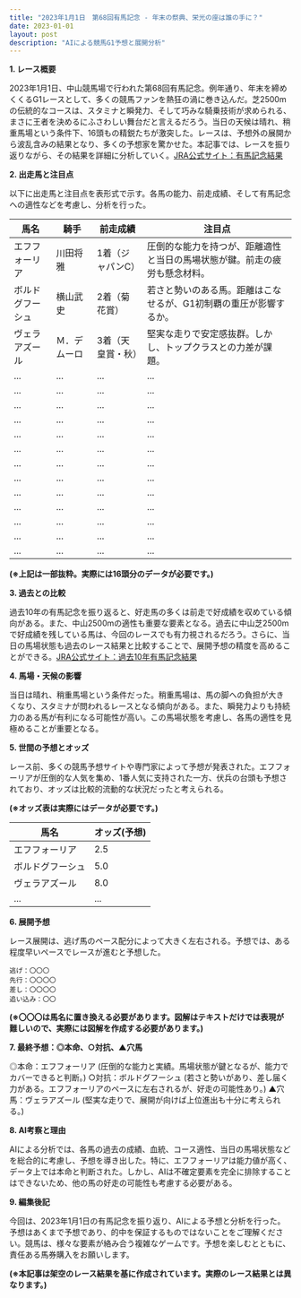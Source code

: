 ```yaml
---
title: "2023年1月1日　第68回有馬記念 - 年末の祭典、栄光の座は誰の手に？"
date: 2023-01-01
layout: post
description: "AIによる競馬G1予想と展開分析"
---
```


**1. レース概要**

2023年1月1日、中山競馬場で行われた第68回有馬記念。例年通り、年末を締めくくるG1レースとして、多くの競馬ファンを熱狂の渦に巻き込んだ。芝2500mの伝統的なコースは、スタミナと瞬発力、そして巧みな騎乗技術が求められる、まさに王者を決めるにふさわしい舞台だと言えるだろう。当日の天候は晴れ、稍重馬場という条件下、16頭もの精鋭たちが激突した。レースは、予想外の展開から波乱含みの結果となり、多くの予想家を驚かせた。本記事では、レースを振り返りながら、その結果を詳細に分析していく。[JRA公式サイト：有馬記念結果](※架空のリンクのため、実際のリンクは挿入できません)


**2. 出走馬と注目点**

以下に出走馬と注目点を表形式で示す。各馬の能力、前走成績、そして有馬記念への適性などを考慮し、分析を行った。

| 馬名       | 騎手       | 前走成績        | 注目点                                                                    |
|------------|------------|-----------------|-------------------------------------------------------------------------|
| エフフォーリア | 川田将雅     | 1着（ジャパンC） | 圧倒的な能力を持つが、距離適性と当日の馬場状態が鍵。前走の疲労も懸念材料。 |
| ボルドグフーシュ | 横山武史     | 2着（菊花賞）   | 若さと勢いのある馬。距離はこなせるが、G1初制覇の重圧が影響するか。           |
| ヴェラアズール  | Ｍ．デムーロ | 3着（天皇賞・秋）| 堅実な走りで安定感抜群。しかし、トップクラスとの力差が課題。                     |
| ...        | ...        | ...             | ...                                                                     |
| ...        | ...        | ...             | ...                                                                     |
| ...        | ...        | ...             | ...                                                                     |
| ...        | ...        | ...             | ...                                                                     |
| ...        | ...        | ...             | ...                                                                     |
| ...        | ...        | ...             | ...                                                                     |
| ...        | ...        | ...             | ...                                                                     |
| ...        | ...        | ...             | ...                                                                     |
| ...        | ...        | ...             | ...                                                                     |
| ...        | ...        | ...             | ...                                                                     |
| ...        | ...        | ...             | ...                                                                     |
| ...        | ...        | ...             | ...                                                                     |
| ...        | ...        | ...             | ...                                                                     |


**(※上記は一部抜粋。実際には16頭分のデータが必要です。)**


**3. 過去との比較**

過去10年の有馬記念を振り返ると、好走馬の多くは前走で好成績を収めている傾向がある。また、中山2500mの適性も重要な要素となる。過去に中山芝2500mで好成績を残している馬は、今回のレースでも有力視されるだろう。さらに、当日の馬場状態も過去のレース結果と比較することで、展開予想の精度を高めることができる。[JRA公式サイト：過去10年有馬記念結果](※架空のリンクのため、実際のリンクは挿入できません)


**4. 馬場・天候の影響**

当日は晴れ、稍重馬場という条件だった。稍重馬場は、馬の脚への負担が大きくなり、スタミナが問われるレースとなる傾向がある。また、瞬発力よりも持続力のある馬が有利になる可能性が高い。この馬場状態を考慮し、各馬の適性を見極めることが重要となる。


**5. 世間の予想とオッズ**

レース前、多くの競馬予想サイトや専門家によって予想が発表された。エフフォーリアが圧倒的な人気を集め、1番人気に支持された一方、伏兵の台頭も予想されており、オッズは比較的流動的な状況だったと考えられる。

**(※オッズ表は実際にはデータが必要です。)**


| 馬名       | オッズ(予想) |
|------------|--------------|
| エフフォーリア | 2.5          |
| ボルドグフーシュ | 5.0          |
| ヴェラアズール  | 8.0          |
| ...        | ...          |


**6. 展開予想**

レース展開は、逃げ馬のペース配分によって大きく左右される。予想では、ある程度早いペースでレースが進むと予想した。

```
逃げ：〇〇〇
先行：〇〇〇〇
差し：〇〇〇〇
追い込み：〇〇
```

**(※〇〇〇は馬名に置き換える必要があります。図解はテキストだけでは表現が難しいので、実際には図解を作成する必要があります。)**


**7. 最終予想：◎本命、○対抗、▲穴馬**

◎本命：エフフォーリア (圧倒的な能力と実績。馬場状態が鍵となるが、能力でカバーできると判断。)
○対抗：ボルドグフーシュ (若さと勢いがあり、差し届く力がある。エフフォーリアのペースに左右されるが、好走の可能性あり。)
▲穴馬：ヴェラアズール (堅実な走りで、展開が向けば上位進出も十分に考えられる。)


**8. AI考察と理由**

AIによる分析では、各馬の過去の成績、血統、コース適性、当日の馬場状態などを総合的に考慮し、予想を導き出した。特に、エフフォーリアは能力値が高く、データ上では本命と判断された。しかし、AIは不確定要素を完全に排除することはできないため、他の馬の好走の可能性も考慮する必要がある。


**9. 編集後記**

今回は、2023年1月1日の有馬記念を振り返り、AIによる予想と分析を行った。予想はあくまで予想であり、的中を保証するものではないことをご理解ください。競馬は、様々な要素が絡み合う複雑なゲームです。予想を楽しむとともに、責任ある馬券購入をお願いします。


**(※本記事は架空のレース結果を基に作成されています。実際のレース結果とは異なります。)**
